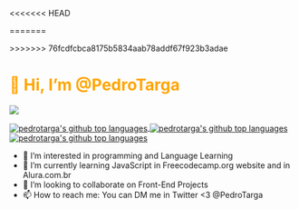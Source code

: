 <<<<<<< HEAD
<style>
h1 {
  color: orange;
}
</style>
=======
<link rel="stylesheet" type="text/css" media="all" href="PedroTarga/style.css" />
>>>>>>> 76fcdfcbca8175b5834aab78addf67f923b3adae

# 👋 Hi, I’m @PedroTarga

![](https://img.shields.io/badge/<code>-<javascript>-informational?style=flat&logo=<LOGO_NAME>&logoColor=white&color=2bbc8a)

<a href="https://github.com/PedroTarga">
  <img align="center" src="https://github-readme-stats.vercel.app/api?username=pedrotarga&theme=midnight-purple&hide=contribs,prs&show_icons=true&bg_color=282828" alt="pedrotarga's github top languages" />
  <img align="center" src="https://github-readme-stats.vercel.app/api/top-langs/?username=pedrotarga&theme=midnight-purple&layout=compact&bg_color=282828" alt="pedrotarga's github top languages" 
/>    
</a>
<a href="https://wakatime.com/@targapedro">
 <img align="center" src="https://github-readme-stats.vercel.app/api/wakatime?username=targapedro&theme=midnight-purple&layout=compact&bg_color=282828" alt="pedrotarga's github top languages" />
</a>

- 👀 I’m interested in programming and Language Learning
- 🌱 I’m currently learning JavaScript in Freecodecamp.org website and in Alura.com.br
- 💞️ I’m looking to collaborate on Front-End Projects
- 📫 How to reach me: You can DM me in Twitter <3 @PedroTarga

<!---
PedroTarga/PedroTarga is a ✨ special ✨ repository because its `README.md` (this file) appears on your GitHub profile.
You can click the Preview link to take a look at your changes.
--->
